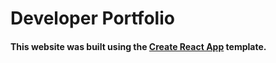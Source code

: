 # Developer Portfolio

#### This website was built using the [Create React App](https://create-react-app.dev/) template.
